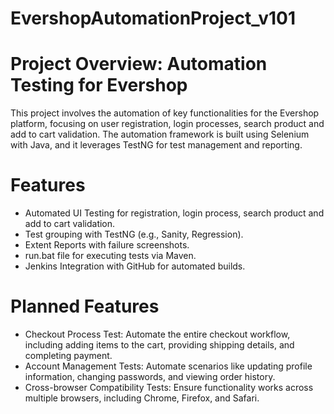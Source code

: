 # EvershopAutomationProject_v101
# Project Overview: Automation Testing for Evershop
This project involves the automation of key functionalities for the Evershop platform, focusing on user registration, login processes, search product and add to cart validation. The automation framework is built using Selenium with Java, and it leverages TestNG for test management and reporting.

# Features
* Automated UI Testing for registration, login process, search product and add to cart validation.
* Test grouping with TestNG (e.g., Sanity, Regression).
* Extent Reports with failure screenshots.
* run.bat file for executing tests via Maven.
* Jenkins Integration with GitHub for automated builds.

# Planned Features
* Checkout Process Test: Automate the entire checkout workflow, including adding items to the cart, providing shipping details, and completing payment.
* Account Management Tests: Automate scenarios like updating profile information, changing passwords, and viewing order history.
* Cross-browser Compatibility Tests: Ensure functionality works across multiple browsers, including Chrome, Firefox, and Safari.
